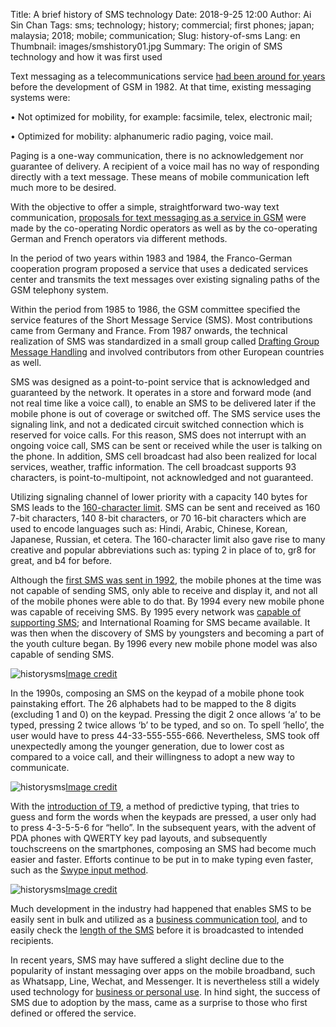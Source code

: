 Title: A brief history of SMS technology
Date: 2018-9-25 12:00
Author: Ai Sin Chan
Tags: sms; technology; history; commercial; first phones; japan; malaysia; 2018; mobile; communication; 
Slug: history-of-sms
Lang: en
Thumbnail: images/smshistory01.jpg
Summary: The origin of SMS technology and how it was first used

Text messaging as a telecommunications service [had been around for years](http://www.gsmhistory.com/wp-content/uploads/2013/02/SMS-Description-1991-by-K-Holley.pdf) before the development of GSM in 1982. At that time, existing messaging systems were:

•	Not optimized for mobility, for example: facsimile, telex, electronic mail;

•	Optimized for mobility: alphanumeric radio paging, voice mail.

Paging is a one-way communication, there is no acknowledgement nor guarantee of delivery. A recipient of a voice mail has no way of responding directly with a text message. These means of mobile communication left much more to be desired. 

With the objective to offer a simple, straightforward two-way text communication, [proposals for text messaging as a service in GSM](http://www.gsm-history.org/31.html) were made by the co-operating Nordic operators as well as by the co-operating German and French operators via different methods. 

In the period of two years within 1983 and 1984, the Franco-German cooperation program proposed a service that uses a dedicated services center and transmits the text messages over existing signaling paths of the GSM telephony system. 

Within the period from 1985 to 1986, the GSM committee specified the service features of the Short Message Service (SMS). Most contributions came from Germany and France. From 1987 onwards, the technical realization of SMS was standardized in a small group called [Drafting Group Message Handling](https://www.etsi.org/technologies-clusters/technologies/past-work/cellular-history) and involved contributors from other European countries as well. 

SMS was designed as a point-to-point service that is acknowledged and guaranteed by the network. It operates in a store and forward mode (and not real time like a voice call), to enable an SMS to be delivered later if the mobile phone is out of coverage or switched off. The SMS service uses the signaling link, and not a dedicated circuit switched connection which is reserved for voice calls. For this reason, SMS does not interrupt with an ongoing voice call, SMS can be sent or received while the user is talking on the phone. In addition, SMS cell broadcast had also been realized for local services, weather, traffic information. The cell broadcast supports 93 characters, is point-to-multipoint, not acknowledged and not guaranteed.

Utilizing signaling channel of lower priority with a capacity 140 bytes for SMS leads to the [160-character limit](https://en.wikipedia.org/wiki/SMS). SMS can be sent and received as 160 7-bit characters, 140 8-bit characters, or 70 16-bit characters which are used to encode languages such as: Hindi, Arabic, Chinese, Korean, Japanese, Russian, et cetera. The 160-character limit also gave rise to many creative and popular abbreviations such as: typing 2 in place of to, gr8 for great, and b4 for before. 

Although the [first SMS was sent in 1992](https://blog.xoxzo.com/2018/08/01/history-of-2g/), the mobile phones at the time was not capable of sending SMS, only able to receive and display it, and not all of the mobile phones were able to do that. By 1994 every new mobile phone was capable of receiving SMS. By 1995 every network was [capable of supporting SMS](http://www.gsm-history.org/32.html); and International Roaming for SMS became available. It was then when the discovery of SMS by youngsters and becoming a part of the youth culture began. By 1996 every new mobile phone model was also capable of sending SMS. 

![historysms](/images/smshistory01.jpg)<a class="caption" href="https://www.theguardian.com/technology/2017/may/30/dumbphone-can-i-survive-modern-life-with-the-original-nokia-3310">Image credit</a>

In the 1990s, composing an SMS on the keypad of a mobile phone took painstaking effort. The 26 alphabets had to be mapped to the 8 digits (excluding 1 and 0) on the keypad. Pressing the digit 2 once allows ‘a’ to be typed, pressing 2 twice allows ‘b’ to be typed, and so on. To spell ‘hello’, the user would have to press 44-33-555-555-666. Nevertheless, SMS took off unexpectedly among the younger generation, due to lower cost as compared to a voice call, and their willingness to adopt a new way to communicate. 

![historysms](/images/smshistory02.jpg)<a class="caption" href="https://www.dreamstime.com/royalty-free-stock-photography-cell-phone-keypad-image2288707">Image credit</a>

With the [introduction of T9](https://www.cnet.com/news/move-over-t9-here-comes-swype/), a method of predictive typing, that tries to guess and form the words when the keypads are pressed, a user only had to press 4-3-5-5-6 for “hello”. In the subsequent years, with the advent of PDA phones with QWERTY key pad layouts, and subsequently touchscreens on the smartphones, composing an SMS had become much easier and faster. Efforts continue to be put in to make typing even faster, such as the [Swype input method](https://www.cnet.com/news/move-over-t9-here-comes-swype/).

![historysms](/images/smshistory03.jpg)<a class="caption" href="https://www.cnet.com/news/move-over-t9-here-comes-swype/">Image credit</a>

Much development in the industry had happened that enables SMS to be easily sent in bulk and utilized as a [business communication tool](https://www.xoxzo.com/en/about/sms-api/), and to easily check the [length of the SMS](http://chadselph.github.io/smssplit/) before it is broadcasted to intended recipients. 

In recent years, SMS may have suffered a slight decline due to the popularity of instant messaging over apps on the mobile broadband, such as Whatsapp, Line, Wechat, and Messenger. It is nevertheless still a widely used technology for [business or personal use](https://www.xoxzo.com/en/about/sms-api/). In hind sight, the success of SMS due to adoption by the mass, came as a surprise to those who first defined or offered the service.

